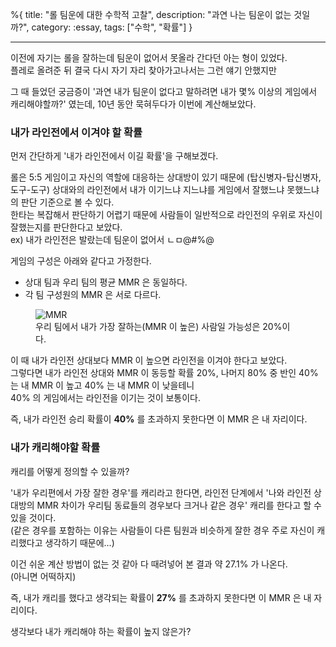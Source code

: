 %{
title: "롤 팀운에 대한 수학적 고찰",
description: "과연 나는 팀운이 없는 것일까?",
category: :essay,
tags: ["수학", "확률"]
}

---

이전에 자기는 롤을 잘하는데 팀운이 없어서 못올라 간다던 아는 형이 있었다.\
플레로 올려준 뒤 결국 다시 자기 자리 찾아가고나서는 그런 얘기 안했지만

그 때 들었던 궁금증이 '과연 내가 팀운이 없다고 말하려면 내가 몇% 이상의 게임에서 캐리해야할까?' 였는데, 10년 동안 묵혀두다가 이번에 계산해보았다.

### 내가 라인전에서 이겨야 할 확률

먼저 간단하게 '내가 라인전에서 이길 확률'을 구해보겠다.

롤은 5:5 게임이고 자신의 역할에 대응하는 상대방이 있기 때문에 (탑신병자-탑신병자, 도구-도구) 상대와의 라인전에서 내가 이기느냐 지느냐를 게임에서 잘했느냐 못했느냐의 판단 기준으로 볼 수 있다.\
한타는 복잡해서 판단하기 어렵기 때문에 사람들이 일반적으로 라인전의 우위로 자신이 잘했는지를 판단한다고 보았다.\
ex) 내가 라인전은 발랐는데 팀운이 없어서 ㄴㅁ@#%@

게임의 구성은 아래와 같다고 가정한다.

- 상대 팀과 우리 팀의 평균 MMR 은 동일하다.
- 각 팀 구성원의 MMR 은 서로 다르다.

<figure>
  <img src="/images/blog/20230121_mmr.png" alt="MMR">
  <figcaption>우리 팀에서 내가 가장 잘하는(MMR 이 높은) 사람일 가능성은 20%이다.</figcaption>
</figure>

이 때 내가 라인전 상대보다 MMR 이 높으면 라인전을 이겨야 한다고 보았다.\
그렇다면 내가 라인전 상대와 MMR 이 동등할 확률 20%, 나머지 80% 중 반인 40% 는 내 MMR 이 높고 40% 는 내 MMR 이 낮을테니\
40% 의 게임에서는 라인전을 이기는 것이 보통이다.

즉, 내가 라인전 승리 확률이 **40%** 를 초과하지 못한다면 이 MMR 은 내 자리이다.

### 내가 캐리해야할 확률

캐리를 어떻게 정의할 수 있을까?

'내가 우리편에서 가장 잘한 경우'를 캐리라고 한다면, 라인전 단계에서 '나와 라인전 상대방의 MMR 차이가 우리팀 동료들의 경우보다 크거나 같은 경우' 캐리를 한다고 할 수 있을 것이다.\
(같은 경우를 포함하는 이유는 사람들이 다른 팀원과 비슷하게 잘한 경우 주로 자신이 캐리했다고 생각하기 때문에...)

이건 쉬운 계산 방법이 없는 것 같아 다 때려넣어 본 결과 약 27.1% 가 나온다.\
(아니면 어떡하지)

즉, 내가 캐리를 했다고 생각되는 확률이 **27%** 를 초과하지 못한다면 이 MMR 은 내 자리이다.

생각보다 내가 캐리해야 하는 확률이 높지 않은가?
